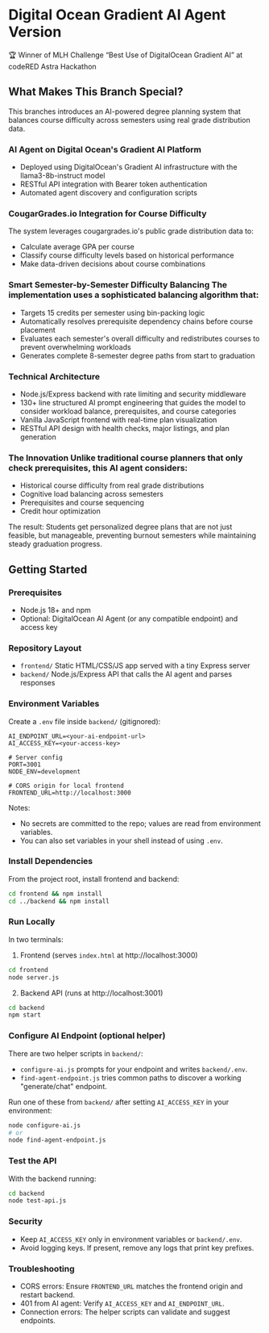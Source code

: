 # Digital Ocean Gradient AI Agent Version

🏆 Winner of MLH Challenge “Best Use of DigitalOcean Gradient AI” at codeRED Astra Hackathon

## What Makes This Branch Special?

This branches introduces an AI-powered degree planning system that balances course difficulty across semesters using real grade distribution data.

### AI Agent on Digital Ocean's Gradient AI Platform

- Deployed using DigitalOcean's Gradient AI infrastructure with the llama3-8b-instruct model
- RESTful API integration with Bearer token authentication
- Automated agent discovery and configuration scripts

### CougarGrades.io Integration for Course Difficulty 
The system leverages cougargrades.io's public grade distribution data to:
- Calculate average GPA per course
- Classify course difficulty levels based on historical performance
- Make data-driven decisions about course combinations

### Smart Semester-by-Semester Difficulty Balancing The implementation uses a sophisticated balancing algorithm that:

- Targets 15 credits per semester using bin-packing logic
- Automatically resolves prerequisite dependency chains before course placement
- Evaluates each semester's overall difficulty and redistributes courses to prevent overwhelming workloads
- Generates complete 8-semester degree paths from start to graduation

### Technical Architecture

- Node.js/Express backend with rate limiting and security middleware
- 130+ line structured AI prompt engineering that guides the model to consider workload balance, prerequisites, and course categories
- Vanilla JavaScript frontend with real-time plan visualization
- RESTful API design with health checks, major listings, and plan generation

### The Innovation Unlike traditional course planners that only check prerequisites, this AI agent considers:

- Historical course difficulty from real grade distributions
- Cognitive load balancing across semesters
- Prerequisites and course sequencing
- Credit hour optimization

The result: Students get personalized degree plans that are not just feasible, but manageable, preventing burnout semesters while maintaining steady graduation progress.

## Getting Started

### Prerequisites

- Node.js 18+ and npm
- Optional: DigitalOcean AI Agent (or any compatible endpoint) and access key

### Repository Layout

- `frontend/` Static HTML/CSS/JS app served with a tiny Express server
- `backend/` Node.js/Express API that calls the AI agent and parses responses

### Environment Variables

Create a `.env` file inside `backend/` (gitignored):

```
AI_ENDPOINT_URL=<your-ai-endpoint-url>
AI_ACCESS_KEY=<your-access-key>

# Server config
PORT=3001
NODE_ENV=development

# CORS origin for local frontend
FRONTEND_URL=http://localhost:3000
```

Notes:
- No secrets are committed to the repo; values are read from environment variables.
- You can also set variables in your shell instead of using `.env`.

### Install Dependencies

From the project root, install frontend and backend:

```bash
cd frontend && npm install
cd ../backend && npm install
```

### Run Locally

In two terminals:

1) Frontend (serves `index.html` at http://localhost:3000)

```bash
cd frontend
node server.js
```

2) Backend API (runs at http://localhost:3001)

```bash
cd backend
npm start
```

### Configure AI Endpoint (optional helper)

There are two helper scripts in `backend/`:

- `configure-ai.js` prompts for your endpoint and writes `backend/.env`.
- `find-agent-endpoint.js` tries common paths to discover a working "generate/chat" endpoint.

Run one of these from `backend/` after setting `AI_ACCESS_KEY` in your environment:

```bash
node configure-ai.js
# or
node find-agent-endpoint.js
```

### Test the API

With the backend running:

```bash
cd backend
node test-api.js
```

### Security

- Keep `AI_ACCESS_KEY` only in environment variables or `backend/.env`.
- Avoid logging keys. If present, remove any logs that print key prefixes.

### Troubleshooting

- CORS errors: Ensure `FRONTEND_URL` matches the frontend origin and restart backend.
- 401 from AI agent: Verify `AI_ACCESS_KEY` and `AI_ENDPOINT_URL`.
- Connection errors: The helper scripts can validate and suggest endpoints.
